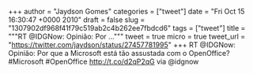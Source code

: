 
+++
author = "Jaydson Gomes"
categories = ["tweet"]
date = "Fri Oct 15 16:30:47 +0000 2010"
draft = false
slug = "1307902df968f41f79c519ab2c4b262ee7fbdcd6"
tags = ["tweet"]
title = """RT @IDGNow: Opinião: Por ..."""
tweet = true
micro = true
tweet_url = "https://twitter.com/jaydson/status/27457781995"
+++
RT @IDGNow: Opinião: Por que a Microsoft está tão assustada com o OpenOffice? #Microsoft #OpenOffice http://t.co/d2qP2qG via @idgnow
